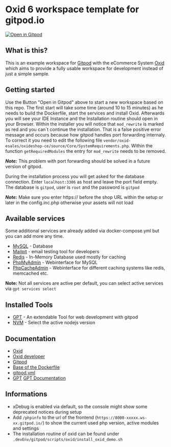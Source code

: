 # Oxid 6 workspace template for gitpod.io

[![Open in Gitpod](https://gitpod.io/button/open-in-gitpod.svg)](https://gitpod.io/#https://github.com/derroylo/oxid-workspace-sample)

## What is this?
This is an example workspace for [Gitpod](https://www.gitpod.io/) with the eCommerce System [Oxid](https://www.oxid-esales.com/) which aims to provide a fully usable workspace for development instead of just a simple sample.

## Getting started
Use the Button "Open in Gitpod" above to start a new workspace based on this repo. The first start will take some time (around 10 to 15 minutes) as he needs to build the Dockerfile, start the services and install Oxid. Afterwards you will see your IDE Instance and the Installation routine should open in your Browser. Within the installer you will notice that `mod_rewrite` is marked as red and you can´t continue the installation. That is a false positive error message and occurs because how gitpod handles port forwarding internaly. To correct it you need to edit the following file `vendor/oxid-esales/oxideshop-ce/source/Core/SystemRequirements.php`. Within the function `getRequiredModules` the entry for `mod_rewrite` needs to be removed.

***Note:*** This problem with port forwarding should be solved in a future version of gitpod.

During the installation process you will get asked for the database connection. Enter `localhost:3306` as host and leave the port field empty. The database is `gitpod`, user is `root` and the password is `gitpod`

***Note:*** Make sure you enter https:// before the shop URL within the setup or later in the config.inc.php otherwise your assets will not load

## Available services
Some additional services are already added via docker-compose.yml but you can add more any time.
- [MySQL](https://www.mysql.com) - Database
- [Mailpit](https://github.com/axllent/mailpit) - email testing tool for developers
- [Redis](https://redis.com) - In-Memory Database used mostly for caching
- [PhpMyAdmin](https://www.phpmyadmin.net/) - Webinterface for MySQL
- [PhpCacheAdmin](https://github.com/RobiNN1/phpCacheAdmin) - Webinterface for different caching systems like redis, memcached etc.

**Note:** Not all services are active per default, you can select active services via `gpt services select`

## Installed Tools
- [GPT](https://github.com/Derroylo/gitpod-tool) - An extendable Tool for web development with gitpod
- [NVM](https://github.com/nvm-sh/nvm) - Select the active nodejs version

## Documentation
- [Oxid](https://docs.oxid-esales.com/eshop/en/latest/welcome/index.html)
- [Oxid developer](https://docs.oxid-esales.com/developer/en/latest/)
- [Gitpod](https://www.gitpod.io/docs/introduction/getting-started)
- [Base of the Dockerfile](https://github.com/gitpod-io/workspace-images/blob/main/chunks/tool-nginx/Dockerfile)
- [gitpod.yml](https://www.gitpod.io/docs/references/gitpod-yml)
- [GPT](https://github.com/Derroylo/gitpod-tool) [GPT Documentation](https://derroylo.github.io)

## Informations
- xDebug is enabled via default, so the console might show some deprecated notices during setup
- Add `/phpinfo` to the url of the frontend (`https://8000-xxxxx.ws-xx.gitpod.io/`) to show the current used php version, active modules and settings
- The installation routine of oxid can be found under `.devEnv/gitpod/scripts/oxid/install_oxid_demo.sh`